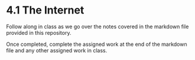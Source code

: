 # 4.1 The Internet

Follow along in class as we go over the notes covered in the markdown file provided in this repository.

Once completed, complete the assigned work at the end of the markdown file and any other assigned work in class.
